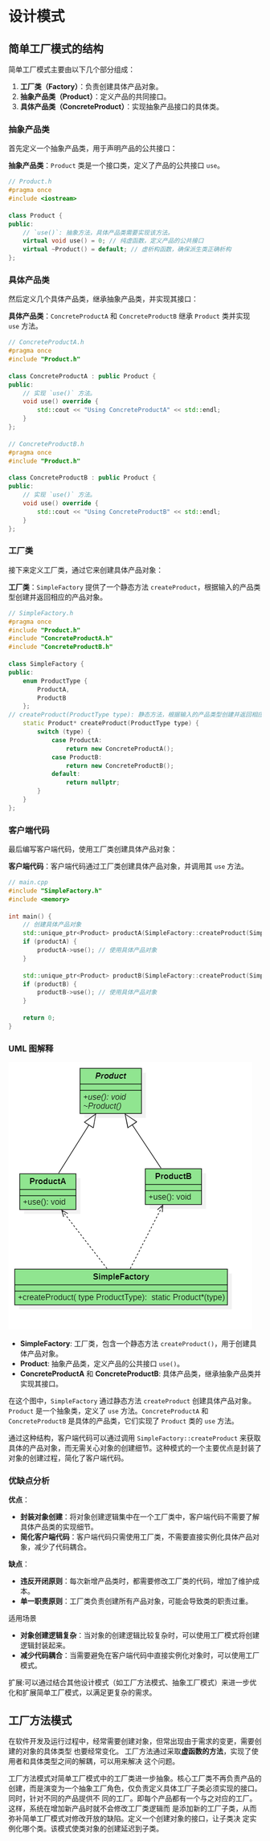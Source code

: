 # **设计模式**

## 简单工厂模式的结构
简单工厂模式主要由以下几个部分组成：
1. **工厂类（Factory）**：负责创建具体产品对象。
2. **抽象产品类（Product）**：定义产品的共同接口。
3. **具体产品类（ConcreteProduct）**：实现抽象产品接口的具体类。

### 抽象产品类
首先定义一个抽象产品类，用于声明产品的公共接口：

**抽象产品类**：`Product` 类是一个接口类，定义了产品的公共接口 `use`。

```cpp
// Product.h
#pragma once
#include <iostream>

class Product {
public:
    // `use()`: 抽象方法，具体产品类需要实现该方法。
    virtual void use() = 0; // 纯虚函数，定义产品的公共接口
    virtual ~Product() = default; // 虚析构函数，确保派生类正确析构
};
```

### 具体产品类
然后定义几个具体产品类，继承抽象产品类，并实现其接口：

**具体产品类**：`ConcreteProductA` 和 `ConcreteProductB` 继承 `Product` 类并实现 `use` 方法。

```cpp
// ConcreteProductA.h
#pragma once
#include "Product.h"

class ConcreteProductA : public Product {
public:
    // 实现 `use()` 方法。
    void use() override {
        std::cout << "Using ConcreteProductA" << std::endl;
    }
};

// ConcreteProductB.h
#pragma once
#include "Product.h"

class ConcreteProductB : public Product {
public:
    // 实现 `use()` 方法。
    void use() override {
        std::cout << "Using ConcreteProductB" << std::endl;
    }
};
```

### 工厂类
接下来定义工厂类，通过它来创建具体产品对象：

**工厂类**：`SimpleFactory` 提供了一个静态方法 `createProduct`，根据输入的产品类型创建并返回相应的产品对象。

```cpp
// SimpleFactory.h
#pragma once
#include "Product.h"
#include "ConcreteProductA.h"
#include "ConcreteProductB.h"

class SimpleFactory {
public:
    enum ProductType {
        ProductA,
        ProductB
    };
// createProduct(ProductType type): 静态方法，根据输入的产品类型创建并返回相应的具体产品对象。
    static Product* createProduct(ProductType type) {
        switch (type) {
            case ProductA:
                return new ConcreteProductA();
            case ProductB:
                return new ConcreteProductB();
            default:
                return nullptr;
        }
    }
};
```

### 客户端代码
最后编写客户端代码，使用工厂类创建具体产品对象：

**客户端代码**：客户端代码通过工厂类创建具体产品对象，并调用其 `use` 方法。

```cpp
// main.cpp
#include "SimpleFactory.h"
#include <memory>

int main() {
    // 创建具体产品对象
    std::unique_ptr<Product> productA(SimpleFactory::createProduct(SimpleFactory::ProductA));
    if (productA) {
        productA->use(); // 使用具体产品对象
    }

    std::unique_ptr<Product> productB(SimpleFactory::createProduct(SimpleFactory::ProductB));
    if (productB) {
        productB->use(); // 使用具体产品对象
    }

    return 0;
}
```

### UML 图解释

![Main](./设计模式.assets/Main.png)

- **SimpleFactory**: 工厂类，包含一个静态方法 `createProduct()`，用于创建具体产品对象。
- **Product**: 抽象产品类，定义产品的公共接口 `use()`。
- **ConcreteProductA** 和 **ConcreteProductB**: 具体产品类，继承抽象产品类并实现其接口。

在这个图中，`SimpleFactory` 通过静态方法 `createProduct` 创建具体产品对象。`Product` 是一个抽象类，定义了 `use` 方法。`ConcreteProductA` 和 `ConcreteProductB` 是具体的产品类，它们实现了 `Product` 类的 `use` 方法。

通过这种结构，客户端代码可以通过调用 `SimpleFactory::createProduct` 来获取具体的产品对象，而无需关心对象的创建细节。这种模式的一个主要优点是封装了对象的创建过程，简化了客户端代码。

### 优缺点分析
**优点**：
- **封装对象创建**：将对象创建逻辑集中在一个工厂类中，客户端代码不需要了解具体产品类的实现细节。
- **简化客户端代码**：客户端代码只需使用工厂类，不需要直接实例化具体产品对象，减少了代码耦合。

**缺点**：
- **违反开闭原则**：每次新增产品类时，都需要修改工厂类的代码，增加了维护成本。
- **单一职责原则**：工厂类负责创建所有产品对象，可能会导致类的职责过重。

适用场景

- **对象创建逻辑复杂**：当对象的创建逻辑比较复杂时，可以使用工厂模式将创建逻辑封装起来。
- **减少代码耦合**：当需要避免在客户端代码中直接实例化对象时，可以使用工厂模式。

扩展:可以通过结合其他设计模式（如工厂方法模式、抽象工厂模式）来进一步优化和扩展简单工厂模式，以满足更复杂的需求。

## 工厂方法模式

在软件开发及运行过程中，经常需要创建对象，但常出现由于需求的变更，需要创建的对象的具体类型 也要经常变化。
工厂方法通过采取**虚函数的方法**，实现了使用者和具体类型之间的解耦，可以用来解决 这个问题。

工厂方法模式对简单工厂模式中的工厂类进一步抽象。核心工厂类不再负责产品的创建，而是演变为一个抽象工厂角色，仅负责定义具体工厂子类必须实现的接口。同时，针对不同的产品提供不 同的工厂。即每个产品都有一个与之对应的工厂。这样，系统在增加新产品时就不会修改工厂类逻辑而 是添加新的工厂子类，从而弥补简单工厂模式对修改开放的缺陷。定义一个创建对象的接口，让子类决 定实例化哪个类。该模式使类对象的创建延迟到子类。

